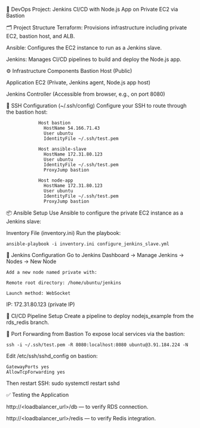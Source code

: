🔧 DevOps Project: Jenkins CI/CD with Node.js App on Private EC2 via Bastion

🗂️ Project Structure
Terraform: Provisions infrastructure including private EC2, bastion host, and ALB.

Ansible: Configures the EC2 instance to run as a Jenkins slave.

Jenkins: Manages CI/CD pipelines to build and deploy the Node.js app.

⚙️ Infrastructure Components
Bastion Host (Public)

Application EC2 (Private, Jenkins agent, Node.js app host)

Jenkins Controller (Accessible from browser, e.g., on port 8080)

🔐 SSH Configuration (~/.ssh/config)
Configure your SSH to route through the bastion host:

                Host bastion
                  HostName 54.166.71.43
                  User ubuntu
                  IdentityFile ~/.ssh/test.pem
                
                Host ansible-slave
                  HostName 172.31.80.123
                  User ubuntu
                  IdentityFile ~/.ssh/test.pem
                  ProxyJump bastion
                
                Host node-app
                  HostName 172.31.80.123
                  User ubuntu
                  IdentityFile ~/.ssh/test.pem
                  ProxyJump bastion


📦 Ansible Setup
Use Ansible to configure the private EC2 instance as a Jenkins slave:

Inventory File (inventory.ini)
Run the playbook:

    ansible-playbook -i inventory.ini configure_jenkins_slave.yml
  
🧪 Jenkins Configuration
    Go to Jenkins Dashboard → Manage Jenkins → Nodes → New Node
    
    Add a new node named private with:
    
    Remote root directory: /home/ubuntu/jenkins
    
    Launch method: WebSocket

IP: 172.31.80.123 (private IP)

🚀 CI/CD Pipeline Setup
Create a pipeline to deploy nodejs_example from the rds_redis branch.

🔌 Port Forwarding from Bastion
To expose local services via the bastion:

    ssh -i ~/.ssh/test.pem -R 8080:localhost:8080 ubuntu@3.91.184.224 -N
Edit /etc/ssh/sshd_config on bastion:

    GatewayPorts yes
    AllowTcpForwarding yes
Then restart SSH:
sudo systemctl restart sshd

✅ Testing the Application

http://<loadbalancer_url>/db — to verify RDS connection.

http://<loadbalancer_url>/redis — to verify Redis integration.
